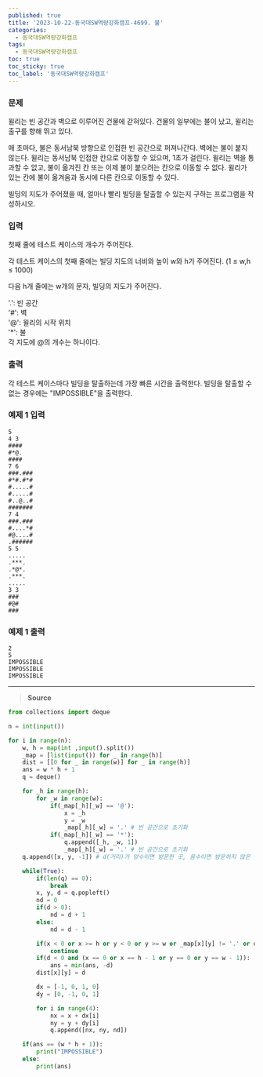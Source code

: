 ```yaml
---
published: true
title: '2023-10-22-동국대SW역량강화캠프-4699. 불'
categories:
  - 동국대SW역량강화캠프
tags:
  - 동국대SW역량강화캠프
toc: true
toc_sticky: true
toc_label: '동국대SW역량강화캠프'
---
```


### **문제**

윌리는 빈 공간과 벽으로 이루어진 건물에 갇혀있다. 건물의 일부에는 불이 났고, 윌리는 출구를 향해 뛰고 있다.

매 초마다, 불은 동서남북 방향으로 인접한 빈 공간으로 퍼져나간다. 벽에는 불이 붙지 않는다. 윌리는 동서남북 인접한 칸으로 이동할 수 있으며, 1초가 걸린다. 윌리는 벽을 통과할 수 없고, 불이 옮겨진 칸 또는 이제 불이 붙으려는 칸으로 이동할 수 없다. 윌리가 있는 칸에 불이 옮겨옴과 동시에 다른 칸으로 이동할 수 있다.

빌딩의 지도가 주어졌을 때, 얼마나 빨리 빌딩을 탈출할 수 있는지 구하는 프로그램을 작성하시오.

### **입력**

첫째 줄에 테스트 케이스의 개수가 주어진다.

각 테스트 케이스의 첫째 줄에는 빌딩 지도의 너비와 높이 w와 h가 주어진다. (1 ≤ w,h ≤ 1000)

다음 h개 줄에는 w개의 문자, 빌딩의 지도가 주어진다.

'.': 빈 공간  
'#': 벽  
'@': 윌리의 시작 위치  
'\*': 불  
각 지도에 @의 개수는 하나이다.

### **출력**

각 테스트 케이스마다 빌딩을 탈출하는데 가장 빠른 시간을 출력한다. 빌딩을 탈출할 수 없는 경우에는 "IMPOSSIBLE"을 출력한다.

### **예제 1 입력**

```
5
4 3
####
#*@.
####
7 6
###.###
#*#.#*#
#.....#
#.....#
#..@..#
#######
7 4
###.###
#....*#
#@....#
.######
5 5
.....
.***.
.*@*.
.***.
.....
3 3
###
#@#
###
```

### **예제 1 출력**

```
2
5
IMPOSSIBLE
IMPOSSIBLE
IMPOSSIBLE
```

---

> **Source**

```python
from collections import deque

n = int(input())

for i in range(n):
	w, h = map(int ,input().split())
	_map = [list(input()) for _ in range(h)]
	dist = [[0 for _ in range(w)] for _ in range(h)]
	ans = w * h + 1
	q = deque()

	for _h in range(h):
		for _w in range(w):
			if(_map[_h][_w] == '@'):
				x = _h
				y = _w
				_map[_h][_w] = '.' # 빈 공간으로 초기화
			if(_map[_h][_w] == '*'):
				q.append([_h, _w, 1])
				_map[_h][_w] = '.' # 빈 공간으로 초기화
	q.append([x, y, -1]) # d(거리)가 양수이면 방문한 곳, 음수이면 방문하지 않은 곳

	while(True):
		if(len(q) == 0):
			break
		x, y, d = q.popleft()
		nd = 0
		if(d > 0):
			nd = d + 1
		else:
			nd = d - 1

		if(x < 0 or x >= h or y < 0 or y >= w or _map[x][y] != '.' or dist[x][y] != 0):
			continue
		if(d < 0 and (x == 0 or x == h - 1 or y == 0 or y == w - 1)):
			ans = min(ans, -d)
		dist[x][y] = d

		dx = [-1, 0, 1, 0]
		dy = [0, -1, 0, 1]

		for i in range(4):
			nx = x + dx[i]
			ny = y + dy[i]
			q.append([nx, ny, nd])

	if(ans == (w * h + 1)):
		print("IMPOSSIBLE")
	else:
		print(ans)
```
